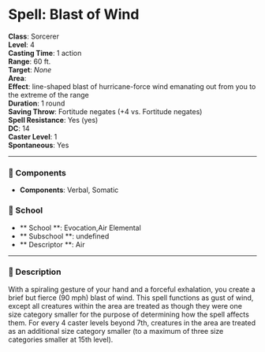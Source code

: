 
# Spell: Blast of Wind
**Class**: Sorcerer  
**Level**: 4  
**Casting Time**: 1 action  
**Range**: 60 ft.  
**Target**: _None_  
**Area**:   
**Effect**: line-shaped blast of hurricane-force wind emanating out from you to the extreme of the range  
**Duration**: 1 round  
**Saving Throw**: Fortitude negates (+4 vs. Fortitude negates)  
**Spell Resistance**: Yes (yes)  
**DC**: 14  
**Caster Level**: 1  
**Spontaneous**: Yes

---

### 🔮 Components
- **Components**: Verbal, Somatic

### 🏫 School
- ** School **: Evocation,Air Elemental
- ** Subschool **: undefined
- ** Descriptor **: Air
---

### 📜 Description
With a spiraling gesture of your hand and a forceful exhalation, you create a brief but fierce (90 mph) blast of wind. This spell functions as gust of wind, except all creatures within the area are treated as though they were one size category smaller for the purpose of determining how the spell affects them. For every 4 caster levels beyond 7th, creatures in the area are treated as an additional size category smaller (to a maximum of three size categories smaller at 15th level).
